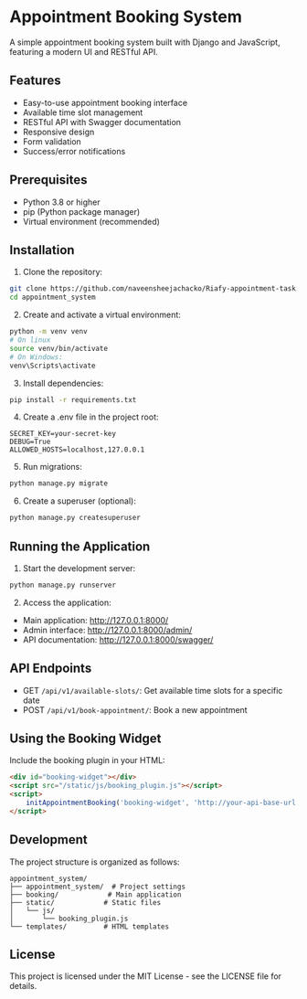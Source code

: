 # Appointment Booking System

A simple appointment booking system built with Django and JavaScript, featuring a modern UI and RESTful API.

## Features

- Easy-to-use appointment booking interface
- Available time slot management
- RESTful API with Swagger documentation
- Responsive design
- Form validation
- Success/error notifications

## Prerequisites

- Python 3.8 or higher
- pip (Python package manager)
- Virtual environment (recommended)

## Installation

1. Clone the repository:
```bash
git clone https://github.com/naveensheejachacko/Riafy-appointment-task.git
cd appointment_system
```

2. Create and activate a virtual environment:
```bash
python -m venv venv
# On linux
source venv/bin/activate  
# On Windows: 
venv\Scripts\activate
```

3. Install dependencies:
```bash
pip install -r requirements.txt
```

4. Create a .env file in the project root:
```
SECRET_KEY=your-secret-key
DEBUG=True
ALLOWED_HOSTS=localhost,127.0.0.1
```

5. Run migrations:
```bash
python manage.py migrate
```

6. Create a superuser (optional):
```bash
python manage.py createsuperuser
```

## Running the Application

1. Start the development server:
```bash
python manage.py runserver
```

2. Access the application:
- Main application: http://127.0.0.1:8000/
- Admin interface: http://127.0.0.1:8000/admin/
- API documentation: http://127.0.0.1:8000/swagger/

## API Endpoints

- GET `/api/v1/available-slots/`: Get available time slots for a specific date
- POST `/api/v1/book-appointment/`: Book a new appointment

## Using the Booking Widget

Include the booking plugin in your HTML:

```html
<div id="booking-widget"></div>
<script src="/static/js/booking_plugin.js"></script>
<script>
    initAppointmentBooking('booking-widget', 'http://your-api-base-url');
</script>
```

## Development

The project structure is organized as follows:

```
appointment_system/
├── appointment_system/  # Project settings
├── booking/            # Main application
├── static/            # Static files
│   └── js/
│       └── booking_plugin.js
└── templates/         # HTML templates
```

## License

This project is licensed under the MIT License - see the LICENSE file for details.

